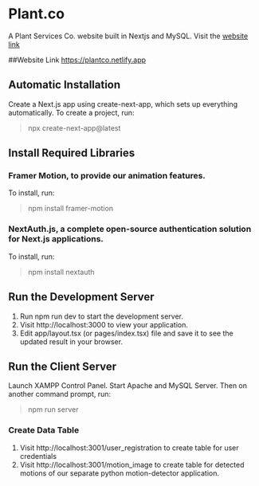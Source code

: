 # Plant.co
A Plant Services Co. website built in Nextjs and MySQL. Visit the [website link](https://plantco.netlify.app)

##Website Link
https://plantco.netlify.app 

## Automatic Installation
Create a Next.js app using create-next-app, which sets up everything automatically. To create a project, run:
> npx create-next-app@latest

## Install Required Libraries
### Framer Motion, to provide our animation features.
To install, run:
> npm install framer-motion

### NextAuth.js, a complete open-source authentication solution for Next.js applications.
To install, run:
> npm install nextauth

## Run the Development Server
1. Run npm run dev to start the development server.
2. Visit http://localhost:3000 to view your application.
3. Edit app/layout.tsx (or pages/index.tsx) file and save it to see the updated result in your browser.

## Run the Client Server
Launch XAMPP Control Panel. Start Apache and MySQL Server.
Then on another command prompt, run: 
> npm run server

### Create Data Table
1. Visit http://localhost:3001/user_registration to create table for user credentials
2. Visit http://localhost:3001/motion_image to create table for detected motions of our separate python motion-detector application.
